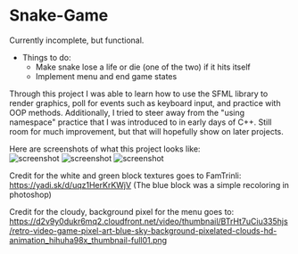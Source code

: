# Snake-Game 
Currently incomplete, but functional.

- Things to do: 
  - Make snake lose a life or die (one of the two) if it hits itself
  - Implement menu and end game states

  
Through this project I was able to learn how to use the SFML library to render graphics, poll for events such as 
keyboard input, and practice with OOP methods. Additionally, I tried to steer away from the "using namespace" practice
that I was introduced to in early days of C++. Still room for much improvement, but that will hopefully show on
later projects. 

Here are screenshots of what this project looks like:  
![screenshot](../master/screenshots/snake1.png?raw=true)
![screenshot](../master/screenshots/snake2.png?raw=true)
![screenshot](../master/screenshots/snake3.png?raw=true)

Credit for the white and green block textures goes to FamTrinli:
https://yadi.sk/d/uqz1HerKrKWjV
(The blue block was a simple recoloring in photoshop)

Credit for the cloudy, background pixel for the menu goes to: 
https://d2v9y0dukr6mq2.cloudfront.net/video/thumbnail/BTrHt7uCiu335hjs/retro-video-game-pixel-art-blue-sky-background-pixelated-clouds-hd-animation_hihuha98x_thumbnail-full01.png
